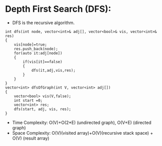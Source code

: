 # Depth First Search (DFS):

- DFS is the recursive algorithm.

```
int dfs(int node, vector<int>& adj[], vector<bool>& vis, vector<int>& res)
{
    vis[node]=true;
    res.push_back(node);
    for(auto it:adj[node])
    {
        if(vis[it]==false)
        {
            dfs(it,adj,vis,res);
        }
    }
}
vector<int> dfsOfGraph(int V, vector<int> adj[])
{
    vector<bool> vis(V,false);
    int start =0;
    vector<int> res;
    dfs(start, adj, vis, res);
}
```
- Time Complexity: O(V)+O(2*E) (undirected graph), O(V+E) (directed graph)
- Space Complexity: O(V)(visited array)+O(V)(recursive stack space) + O(V) (result array)